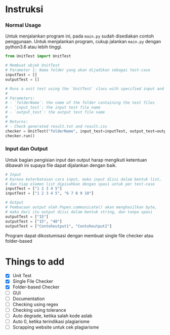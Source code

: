 # Instruksi
### Normal Usage
Untuk menjalankan program ini, pada `main.py` sudah disediakan contoh penggunaan. Untuk menjalankan program, cukup jalankan `main.py` dengan python3.6 atau lebih tinggi.

```python
from UnitTest import UnitTest

# Membuat objek UnitTest
# Parameter 1: Nama folder yang akan dijadikan sebagai test-case
inputTest = []
outputTest = []

# Runs a unit test using the `UnitTest` class with specified input and output tests.
# 
# Parameters:
# - `folderName`: the name of the folder containing the test files
# - `input_test`: the input test file name
# - `output_test`: the output test file name
#
# Returns:
# - Check generated result.txt and result.csv
checker = UnitTest("folderName", input_test=inputTest, output_test=outputTest)
checker.run()
```

### Input dan Output
Untuk bagian pengisian input dan output harap mengikuti ketentuan dibawah ini supaya file dapat dijalankan dengan baik.
```python
# Input
# Karena keterbatasan cara input, maka input diisi dalam bentuk list, 
# dan tiap elemen list dipisahkan dengan spasi untuk per test-case
inputTest = ["1 2 3 4 5"]
inputTest = ["1 2 3 4 5", "6 7 8 9 10"]

# Output
# Pembacaan output oleh Popen.communicate() akan menghasilkan byte,
# maka dari itu output diisi dalam bentuk string, dan tanpa spasi
outputTest = ["15"]
outputTest = ["15", "40"]
outputTest = ["Contohoutput1", "Contohoutput2"]
```
Program dapat dikostumisasi dengan membuat single file checker atau folder-based

# Things to add
- [x] Unit Test
- [x] Single File Checker
- [x] Folder-based Checker
- [ ] GUI
- [ ] Documentation
- [ ] Checking using regex
- [ ] Checking using tolerance
- [ ] Auto degrade, ketika salah kode aslab
- [ ] Auto 0, ketika terindikasi plagiarisme
- [ ] Scrapping website untuk cek plagiarisme